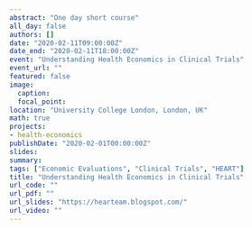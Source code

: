 ```yaml
---
abstract: "One day short course"
all_day: false
authors: []
date: "2020-02-11T09:00:00Z"
date_end: "2020-02-11T18:00:00Z"
event: "Understanding Health Economics in Clinical Trials"
event_url: ""
featured: false
image:
  caption: 
  focal_point: 
location: "University College London, London, UK"
math: true
projects:
- health-economics
publishDate: "2020-02-01T00:00:00Z"
slides: 
summary: 
tags: ["Economic Evaluations", "Clinical Trials", "HEART"]
title: "Understanding Health Economics in Clinical Trials"
url_code: ""
url_pdf: ""
url_slides: "https://hearteam.blogspot.com/"
url_video: ""
---
```





